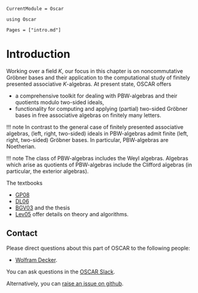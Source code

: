 ```@meta
CurrentModule = Oscar
```

```@setup oscar
using Oscar
```

```@contents
Pages = ["intro.md"]
```

# Introduction

Working over a field $K$, our focus in this chapter is on noncommutative Gröbner bases and their application
to the computational study of finitely presented associative $K$-algebras. At present state, OSCAR offers
- a comprehensive toolkit for dealing with PBW-algebras and their quotients modulo two-sided ideals,
- functionality for computing and applying (partial) two-sided Gröbner bases in free associative algebras on finitely many letters.

!!! note
    In contrast to the general case of finitely presented associative algebras, (left, right, two-sided) ideals in PBW-algebras
    admit finite  (left, right, two-sided) Gröbner bases. In particular, PBW-algebras are Noetherian.

!!! note
    The class of PBW-algebras includes the Weyl algebras. Algebras which arise as quotients of PBW-algebras
    include the Clifford algebras (in particular, the exterior algebras).

The textbooks
- [GP08](@cite)
- [DL06](@cite)
- [BGV03](@cite)
and the thesis
- [Lev05](@cite)
offer details on theory and algorithms.


## Contact

Please direct questions about this part of OSCAR to the following people:
* [Wolfram Decker](https://www.mathematik.uni-kl.de/en/agag/people/head/prof-dr-wolfram-decker).

You can ask questions in the [OSCAR Slack](https://www.oscar-system.org/community/#slack).

Alternatively, you can [raise an issue on github](https://www.oscar-system.org/community/#how-to-report-issues).
